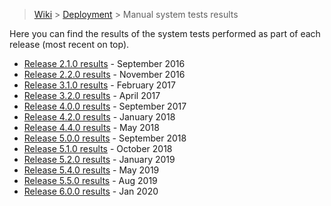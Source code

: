 > [Wiki](Home) > [Deployment](Deployment) > Manual system tests results

Here you can find the results of the system tests performed as part of each release (most recent on top).

* [Release 2.1.0 results](testing/manual_system_tests_results/Release_2.1.0_manual_system_tests_outcome_Sep2016.xlsx) - September 2016
* [Release 2.2.0 results](testing/manual_system_tests_results/Release_2.2.0_manual_system_tests_outcome_Nov2016.xlsx) - November 2016
* [Release 3.1.0 results](testing/manual_system_tests_results/Release_3.1.0_manual_system_tests_outcome_Feb2017.xlsx) - February 2017
* [Release 3.2.0 results](testing/manual_system_tests_results/Release_3.2.0_manual_system_tests_outcome_April_2017.xlsx) - April 2017
* [Release 4.0.0 results](testing/manual_system_tests_results/Release_4.0.0_manual_system_tests_outcome_September_2017.xlsx) - September 2017
* [Release 4.2.0 results](testing/manual_system_tests_results/Release_4.2.0_manual_system_tests_outcome_January_2018.xlsx) - January 2018
* [Release 4.4.0 results](testing/manual_system_tests_results/Release_4.4.0_manual_system_tests_outcome.xlsx) - May 2018
* [Release 5.0.0 results](testing/manual_system_tests_results/Release_5.0.0_manual_system_tests_outcome_September_2018.xlsx) - September 2018
* [Release 5.1.0 results](testing/manual_system_tests_results/manual_system_tests_v5.1.0.xlsx) - October 2018
* [Release 5.2.0 results](testing/manual_system_tests_results/manual_system_tests_v5.2.0.xlsx) - January 2019
* [Release 5.4.0 results](testing/manual_system_tests_results/manual_system_tests_v5.4.0.xlsx) - May 2019
* [Release 5.5.0 results](testing/manual_system_tests_results/Release_5.5.0_manual_system_tests_outcome_Aug2019.xlsx) - Aug 2019
* [Release 6.0.0 results](testing/manual_system_tests_results/Release_6.0.0_manual_system_tests_outcome_Jan2020.xlsx) - Jan 2020